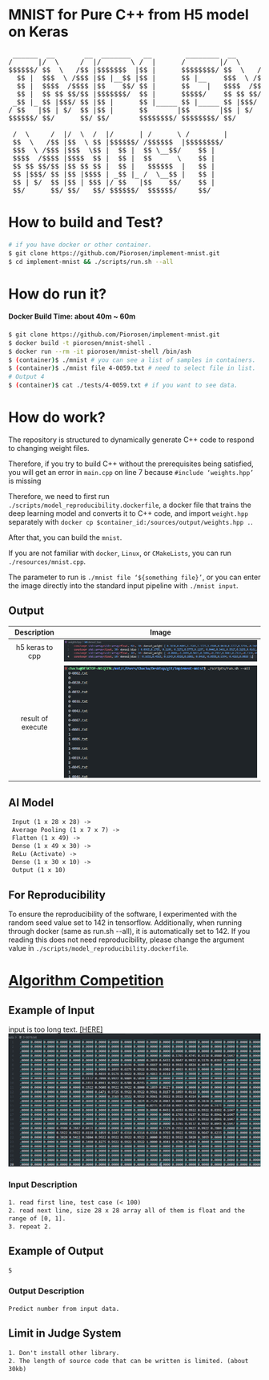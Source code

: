 # MNIST for Pure C++ from H5 model on Keras
<pre>
 ______  __       __  _______   __        ________  __       __  ________  __    __  ________      
/      |/  \     /  |/       \ /  |      /        |/  \     /  |/        |/  \  /  |/        |     
$$$$$$/ $$  \   /$$ |$$$$$$$  |$$ |      $$$$$$$$/ $$  \   /$$ |$$$$$$$$/ $$  \ $$ |$$$$$$$$/      
  $$ |  $$$  \ /$$$ |$$ |__$$ |$$ |      $$ |__    $$$  \ /$$$ |$$ |__    $$$  \$$ |   $$ |        
  $$ |  $$$$  /$$$$ |$$    $$/ $$ |      $$    |   $$$$  /$$$$ |$$    |   $$$$  $$ |   $$ |        
  $$ |  $$ $$ $$/$$ |$$$$$$$/  $$ |      $$$$$/    $$ $$ $$/$$ |$$$$$/    $$ $$ $$ |   $$ |        
 _$$ |_ $$ |$$$/ $$ |$$ |      $$ |_____ $$ |_____ $$ |$$$/ $$ |$$ |_____ $$ |$$$$ |   $$ |        
/ $$   |$$ | $/  $$ |$$ |      $$       |$$       |$$ | $/  $$ |$$       |$$ | $$$ |   $$ |        
$$$$$$/ $$/      $$/ $$/       $$$$$$$$/ $$$$$$$$/ $$/      $$/ $$$$$$$$/ $$/   $$/    $$/         

 /  \     /  |/  \  /  |/      | /      \ /        |
 $$  \   /$$ |$$  \ $$ |$$$$$$/ /$$$$$$  |$$$$$$$$/ 
 $$$  \ /$$$ |$$$  \$$ |  $$ |  $$ \__$$/    $$ |   
 $$$$  /$$$$ |$$$$  $$ |  $$ |  $$      \    $$ |   
 $$ $$ $$/$$ |$$ $$ $$ |  $$ |   $$$$$$  |   $$ |   
 $$ |$$$/ $$ |$$ |$$$$ | _$$ |_ /  \__$$ |   $$ |   
 $$ | $/  $$ |$$ | $$$ |/ $$   |$$    $$/    $$ |   
 $$/      $$/ $$/   $$/ $$$$$$/  $$$$$$/     $$/                                
</pre>

# How to build and Test?

```sh
# if you have docker or other container.
$ git clone https://github.com/Piorosen/implement-mnist.git
$ cd implement-mnist && ./scripts/run.sh --all
```

# How do run it?

#### Docker Build Time: about 40m ~ 60m

```sh
$ git clone https://github.com/Piorosen/implement-mnist.git
$ docker build -t piorosen/mnist-shell .
$ docker run --rm -it piorosen/mnist-shell /bin/ash
$ (container)$ ./mnist # you can see a list of samples in containers.
$ (container)$ ./mnist file 4-0059.txt # need to select file in list.
# Output 4
$ (container)$ cat ./tests/4-0059.txt # if you want to see data.
```

# How do work?

The repository is structured to dynamically generate C++ code to respond to changing weight files.

Therefore, if you try to build C++ without the prerequisites being satisfied, you will get an error in `main.cpp` on line 7 because `#include ‘weights.hpp’` is missing

Therefore, we need to first run `./scripts/model_reproducibility.dockerfile`, a docker file that trains the deep learning model and converts it to C++ code, and import `weight.hpp` separately with `docker cp $container_id:/sources/output/weights.hpp .`.

After that, you can build the `mnist`.

If you are not familiar with `docker`, `Linux`, or `CMakeLists`, you can run `./resources/mnist.cpp`.

The parameter to run is `./mnist file ‘${something file}’`, or you can enter the image directly into the standard input pipeline with `./mnist input`.

## Output

Description|Image
:---:|:---:
h5 keras to cpp|![](/resources/img2.png)
result of execute|![](/resources/img4.png)

## AI Model

```
 Input (1 x 28 x 28) -> 
 Average Pooling (1 x 7 x 7) ->
 Flatten (1 x 49) ->
 Dense (1 x 49 x 30) ->
 ReLu (Activate) ->
 Dense (1 x 30 x 10) ->
 Output (1 x 10) 
```

## For Reproducibility

To ensure the reproducibility of the software, I experimented with the random seed value set to 142 in tensorflow. Additionally, when running through docker (same as run.sh --all), it is automatically set to 142. If you reading this does not need reproducibility, please change the argument value in `./scripts/model_reproducibility.dockerfile`. 

# [Algorithm Competition](http://ascode.org/problem.php?id=1450)

## Example of Input

input is too long text. [[HERE]](/resources/example_input.txt)
![](/resources/img1.png)

### Input Description

```
1. read first line, test case (< 100)
2. read next line, size 28 x 28 array all of them is float and the range of [0, 1].
3. repeat 2.
```

## Example of Output

`5`

### Output Description

```
Predict number from input data.
```

## Limit in Judge System

```
1. Don't install other library.
2. The length of source code that can be written is limited. (about 30kb)
```
